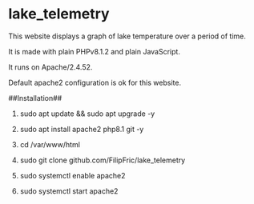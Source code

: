 # lake_telemetry
This website displays a graph of lake temperature over a period of time.

It is made with plain PHPv8.1.2 and plain JavaScript.

It runs on Apache/2.4.52.

Default apache2 configuration is ok for this website.

##Installation##

1. sudo apt update && sudo apt upgrade -y

2. sudo apt install apache2 php8.1 git -y

3. cd /var/www/html

4. sudo git clone github.com/FilipFric/lake_telemetry

5. sudo systemctl enable apache2

6. sudo systemctl start apache2

